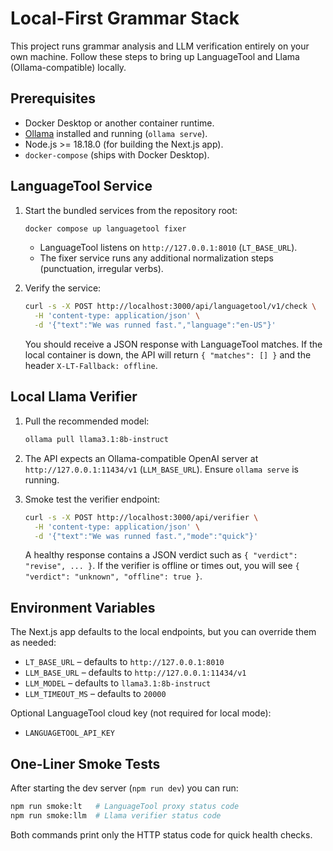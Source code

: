# Local-First Grammar Stack

This project runs grammar analysis and LLM verification entirely on your own machine. Follow these steps to bring up LanguageTool and Llama (Ollama-compatible) locally.

## Prerequisites

- Docker Desktop or another container runtime.
- [Ollama](https://ollama.com/download) installed and running (`ollama serve`).
- Node.js >= 18.18.0 (for building the Next.js app).
- `docker-compose` (ships with Docker Desktop).

## LanguageTool Service

1. Start the bundled services from the repository root:
   ```bash
   docker compose up languagetool fixer
   ```
   - LanguageTool listens on `http://127.0.0.1:8010` (`LT_BASE_URL`).
   - The fixer service runs any additional normalization steps (punctuation, irregular verbs).

2. Verify the service:
   ```bash
   curl -s -X POST http://localhost:3000/api/languagetool/v1/check \
     -H 'content-type: application/json' \
     -d '{"text":"We was runned fast.","language":"en-US"}'
   ```
   You should receive a JSON response with LanguageTool matches. If the local container is down, the API will return `{ "matches": [] }` and the header `X-LT-Fallback: offline`.

## Local Llama Verifier

1. Pull the recommended model:
   ```bash
   ollama pull llama3.1:8b-instruct
   ```

2. The API expects an Ollama-compatible OpenAI server at `http://127.0.0.1:11434/v1` (`LLM_BASE_URL`). Ensure `ollama serve` is running.

3. Smoke test the verifier endpoint:
   ```bash
   curl -s -X POST http://localhost:3000/api/verifier \
     -H 'content-type: application/json' \
     -d '{"text":"We was runned fast.","mode":"quick"}'
   ```
   A healthy response contains a JSON verdict such as `{ "verdict": "revise", ... }`. If the verifier is offline or times out, you will see `{ "verdict": "unknown", "offline": true }`.

## Environment Variables

The Next.js app defaults to the local endpoints, but you can override them as needed:

- `LT_BASE_URL` – defaults to `http://127.0.0.1:8010`
- `LLM_BASE_URL` – defaults to `http://127.0.0.1:11434/v1`
- `LLM_MODEL` – defaults to `llama3.1:8b-instruct`
- `LLM_TIMEOUT_MS` – defaults to `20000`

Optional LanguageTool cloud key (not required for local mode):

- `LANGUAGETOOL_API_KEY`

## One-Liner Smoke Tests

After starting the dev server (`npm run dev`) you can run:

```bash
npm run smoke:lt   # LanguageTool proxy status code
npm run smoke:llm  # Llama verifier status code
```

Both commands print only the HTTP status code for quick health checks.
